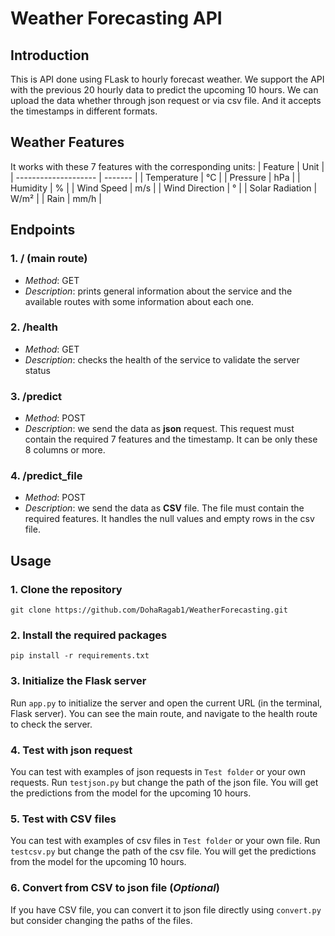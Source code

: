 # Weather Forecasting API
## Introduction
This is API done using FLask to hourly forecast weather. We support the API with the previous 20 hourly data to predict the upcoming 10 hours. We can upload the data whether through json request or via csv file. And it accepts the timestamps in different formats.

## Weather Features
It works with these 7 features with the corresponding units: 
| Feature              | Unit    |
| -------------------- | ------- |
| Temperature          |  °C     |
| Pressure             |   hPa   |
| Humidity             |   %     |
| Wind Speed           |   m/s   |
| Wind Direction       |   °     |
| Solar Radiation      |   W/m²  |
| Rain                 |   mm/h  |


## Endpoints

### 1. / (main route)
- *Method*: GET
- *Description*: prints general information about the service and the available routes with some information about each one.

### 2. /health
- *Method*: GET
- *Description*: checks the health of the service to validate the server status

### 3. /predict
- *Method*: POST
- *Description*: we send the data as **json** request. This request must contain the required 7 features and the timestamp. It can be only these 8 columns or more.

### 4. /predict_file
- *Method*: POST
- *Description*: we send the data as **CSV** file. The file must contain the required features. It handles the null values and empty rows in the csv file.


## Usage

### 1. Clone the repository 
```
git clone https://github.com/DohaRagab1/WeatherForecasting.git
```

### 2. Install the required packages
```
pip install -r requirements.txt
```

### 3. Initialize the Flask server
Run `app.py` to initialize the server and open the current URL (in the terminal, Flask server). You can see the main route, and navigate to the health route to check the server.

### 4. Test with json request
You can test with examples of json requests in `Test folder` or your own requests. Run `testjson.py` but change the path of the json file. You will get the predictions from the model for the upcoming 10 hours.

### 5. Test with CSV files
You can test with examples of csv files in `Test folder` or your own file. Run `testcsv.py` but change the path of the csv file. You will get the predictions from the model for the upcoming 10 hours.

### 6. Convert from CSV to json file (*Optional*)
If you have CSV file, you can convert it to json file directly using `convert.py` but consider changing the paths of the files.
